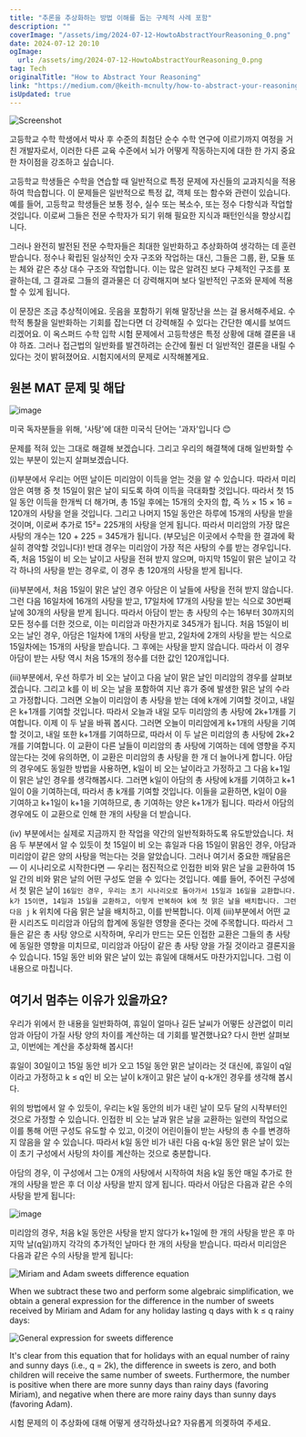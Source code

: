 ```yaml
---
title: "추론을 추상화하는 방법 이해를 돕는 구체적 사례 포함"
description: ""
coverImage: "/assets/img/2024-07-12-HowtoAbstractYourReasoning_0.png"
date: 2024-07-12 20:10
ogImage:
  url: /assets/img/2024-07-12-HowtoAbstractYourReasoning_0.png
tag: Tech
originalTitle: "How to Abstract Your Reasoning"
link: "https://medium.com/@keith-mcnulty/how-to-abstract-your-reasoning-3064f772aa4b"
isUpdated: true
---
```


![Screenshot](/assets/img/2024-07-12-HowtoAbstractYourReasoning_0.png)

고등학교 수학 학생에서 박사 후 수준의 최첨단 순수 수학 연구에 이르기까지 여정을 거친 개발자로서, 이러한 다른 교육 수준에서 뇌가 어떻게 작동하는지에 대한 한 가지 중요한 차이점을 강조하고 싶습니다.

고등학교 학생들은 수학을 연습할 때 일반적으로 특정 문제에 자신들의 교과지식을 적용하여 학습합니다. 이 문제들은 일반적으로 특정 값, 객체 또는 함수와 관련이 있습니다. 예를 들어, 고등학교 학생들은 보통 정수, 실수 또는 복소수, 또는 정수 다항식과 작업할 것입니다. 이로써 그들은 전문 수학자가 되기 위해 필요한 지식과 패턴인식을 향상시킵니다.

그러나 완전히 발전된 전문 수학자들은 최대한 일반화하고 추상화하여 생각하는 데 훈련 받습니다. 정수나 확립된 일상적인 숫자 구조와 작업하는 대신, 그들은 그룹, 환, 모듈 또는 체와 같은 추상 대수 구조와 작업합니다. 이는 많은 알려진 보다 구체적인 구조를 포괄하는데, 그 결과로 그들의 결과물은 더 강력해지며 보다 일반적인 구조와 문제에 적용할 수 있게 됩니다.

<!-- seedividend - 사각형 -->

<ins class="adsbygoogle"
     style="display:block"
     data-ad-client="ca-pub-4877378276818686"
     data-ad-slot="1898504329"
     data-ad-format="auto"
     data-full-width-responsive="true"></ins>

<script>
     (adsbygoogle = window.adsbygoogle || []).push({});
</script>

이 문장은 조금 추상적이에요. 웃음을 포함하기 위해 말장난을 쓰는 걸 용서해주세요. 수학적 통찰을 일반화하는 기회를 잡는다면 더 강력해질 수 있다는 간단한 예시를 보여드리겠어요. 이 옥스퍼드 수학 입학 시험 문제에서 고등학생은 특정 상황에 대해 결론을 내야 하죠. 그러나 접근법의 일반화를 발견하려는 순간에 훨씬 더 일반적인 결론을 내릴 수 있다는 것이 밝혀졌어요. 시험지에서의 문제로 시작해볼게요.

## 원본 MAT 문제 및 해답

![image](/assets/img/2024-07-12-HowtoAbstractYourReasoning_1.png)

미국 독자분들을 위해, '사탕'에 대한 미국식 단어는 '과자'입니다 😊

<!-- seedividend - 사각형 -->

<ins class="adsbygoogle"
     style="display:block"
     data-ad-client="ca-pub-4877378276818686"
     data-ad-slot="1898504329"
     data-ad-format="auto"
     data-full-width-responsive="true"></ins>

<script>
     (adsbygoogle = window.adsbygoogle || []).push({});
</script>

문제를 적혀 있는 그대로 해결해 보겠습니다. 그리고 우리의 해결책에 대해 일반화할 수 있는 부분이 있는지 살펴보겠습니다.

(i)부분에서 우리는 어떤 날이든 미리암이 이득을 얻는 것을 알 수 있습니다. 따라서 미리암은 여행 중 첫 15일이 맑은 날이 되도록 하여 이득을 극대화할 것입니다. 따라서 첫 15일 동안 이득을 한개씩 더 해가며, 총 15일 후에는 15개의 숫자의 합, 즉 ½ × 15 × 16 = 120개의 사탕을 얻을 것입니다. 그리고 나머지 15일 동안은 하루에 15개의 사탕을 받을 것이며, 이로써 추가로 15²= 225개의 사탕을 얻게 됩니다. 따라서 미리암의 가장 많은 사탕의 개수는 120 + 225 = 345개가 됩니다. (부모님은 이곳에서 수학을 한 결과에 확실히 경악할 것입니다)! 반대 경우는 미리암이 가장 적은 사탕의 수를 받는 경우입니다. 즉, 처음 15일이 비 오는 날이고 사탕을 전혀 받지 않으며, 마지막 15일이 맑은 날이고 각각 하나의 사탕을 받는 경우로, 이 경우 총 120개의 사탕을 받게 됩니다.

(ii)부분에서, 처음 15일이 맑은 날인 경우 아담은 이 날들에 사탕을 전혀 받지 않습니다. 그런 다음 16일차에 16개의 사탕을 받고, 17일차에 17개의 사탕을 받는 식으로 30번째 날에 30개의 사탕을 받게 됩니다. 따라서 아담이 받는 총 사탕의 수는 16부터 30까지의 모든 정수를 더한 것으로, 이는 미리암과 마찬가지로 345개가 됩니다. 처음 15일이 비 오는 날인 경우, 아담은 1일차에 1개의 사탕을 받고, 2일차에 2개의 사탕을 받는 식으로 15일차에는 15개의 사탕을 받습니다. 그 후에는 사탕을 받지 않습니다. 따라서 이 경우 아담이 받는 사탕 역시 처음 15개의 정수를 더한 값인 120개입니다.

(iii)부분에서, 우선 하루가 비 오는 날이고 다음 날이 맑은 날인 미리암의 경우를 살펴보겠습니다. 그리고 k를 이 비 오는 날을 포함하여 지난 휴가 중에 발생한 맑은 날의 수라고 가정합니다. 그러면 오늘이 미리암이 총 사탕을 받는 데에 k개에 기여할 것이고, 내일은 k+1개를 기여할 것입니다. 따라서 오늘과 내일 모두 미리암의 총 사탕에 2k+1개를 기여합니다. 이제 이 두 날을 바꿔 봅시다. 그러면 오늘이 미리암에게 k+1개의 사탕을 기여할 것이고, 내일 또한 k+1개를 기여하므로, 따라서 이 두 날은 미리암의 총 사탕에 2k+2개를 기여합니다. 이 교환이 다른 날들이 미리암의 총 사탕에 기여하는 데에 영향을 주지 않는다는 것에 유의하면, 이 교환은 미리암의 총 사탕을 한 개 더 늘어나게 합니다. 아담의 경우에도 동일한 방법을 사용하면, k일이 비 오는 날이라고 가정하고 그 다음 k+1일이 맑은 날인 경우를 생각해봅시다. 그러면 k일이 아담의 총 사탕에 k개를 기여하고 k+1일이 0을 기여하는데, 따라서 총 k개를 기여할 것입니다. 이들을 교환하면, k일이 0을 기여하고 k+1일이 k+1을 기여하므로, 총 기여하는 양은 k+1개가 됩니다. 따라서 아담의 경우에도 이 교환으로 인해 한 개의 사탕을 더 받습니다.

<!-- seedividend - 사각형 -->

<ins class="adsbygoogle"
     style="display:block"
     data-ad-client="ca-pub-4877378276818686"
     data-ad-slot="1898504329"
     data-ad-format="auto"
     data-full-width-responsive="true"></ins>

<script>
     (adsbygoogle = window.adsbygoogle || []).push({});
</script>

(iv) 부분에서는 실제로 지금까지 한 작업을 약간의 일반적화하도록 유도받았습니다. 처음 두 부분에서 알 수 있듯이 첫 15일이 비 오는 휴일과 다음 15일이 맑음인 경우, 아담과 미리암이 같은 양의 사탕을 먹는다는 것을 알았습니다. 그러나 여기서 중요한 깨달음은 — 이 시나리오로 시작한다면 — 우리는 점진적으로 인접한 비와 맑은 날을 교환하여 15일 간의 비와 맑은 날의 어떤 구성도 얻을 수 있다는 것입니다. 예를 들어, 주어진 구성에서 첫 맑은 날이 `16일인 경우, 우리는 초기 시나리오로 돌아가서 15일과 16일을 교환합니다. k가 15이면, 14일과 15일을 교환하고, 이렇게 반복하여 k에 첫 맑은 날을 배치합니다. 그런 다음 j` k 위치에 다음 맑은 날을 배치하고, 이를 반복합니다. 이제 (iii)부분에서 어떤 교환 시리즈도 미리암과 아담의 합계에 동일한 영향을 준다는 것에 주목합니다. 따라서 그들은 같은 총 사탕 양으로 시작하며, 우리가 만드는 모든 인접한 교환은 그들의 총 사탕에 동일한 영향을 미치므로, 미리암과 아담이 같은 총 사탕 양을 가질 것이라고 결론지을 수 있습니다. 15일 동안 비와 맑은 날이 있는 휴일에 대해서도 마찬가지입니다. 그럼 이 내용으로 마칩니다.

## 여기서 멈추는 이유가 있을까요?

우리가 위에서 한 내용을 일반화하여, 휴일이 얼마나 길든 날씨가 어떻든 상관없이 미리암과 아담이 가질 사탕 양의 차이를 계산하는 데 기회를 발견했나요? 다시 한번 살펴보고, 이번에는 계산을 추상화해 봅시다!

휴일이 30일이고 15일 동안 비가 오고 15일 동안 맑은 날이라는 것 대신에, 휴일이 q일이라고 가정하고 k ≤ q인 비 오는 날이 k개이고 맑은 날이 q-k개인 경우를 생각해 봅시다.

<!-- seedividend - 사각형 -->

<ins class="adsbygoogle"
     style="display:block"
     data-ad-client="ca-pub-4877378276818686"
     data-ad-slot="1898504329"
     data-ad-format="auto"
     data-full-width-responsive="true"></ins>

<script>
     (adsbygoogle = window.adsbygoogle || []).push({});
</script>

위의 방법에서 알 수 있듯이, 우리는 k일 동안의 비가 내린 날이 모두 달의 시작부터인 것으로 가정할 수 있습니다. 인접한 비 오는 날과 맑은 날을 교환하는 일련의 작업으로 이를 통해 어떤 구성도 유도할 수 있고, 이것이 어린이들이 받는 사탕의 총 수를 변경하지 않음을 알 수 있습니다. 따라서 k일 동안 비가 내린 다음 q-k일 동안 맑은 날이 있는 이 초기 구성에서 사탕의 차이를 계산하는 것으로 충분합니다.

아담의 경우, 이 구성에서 그는 0개의 사탕에서 시작하여 처음 k일 동안 매일 추가로 한 개의 사탕을 받은 후 더 이상 사탕을 받지 않게 됩니다. 따라서 아담은 다음과 같은 수의 사탕을 받게 됩니다:

![image](/assets/img/2024-07-12-HowtoAbstractYourReasoning_2.png)

미리암의 경우, 처음 k일 동안은 사탕을 받지 않다가 k+1일에 한 개의 사탕을 받은 후 마지막 날(q일)까지 각각의 추가적인 날마다 한 개의 사탕을 받습니다. 따라서 미리암은 다음과 같은 수의 사탕을 받게 됩니다:

<!-- seedividend - 사각형 -->

<ins class="adsbygoogle"
     style="display:block"
     data-ad-client="ca-pub-4877378276818686"
     data-ad-slot="1898504329"
     data-ad-format="auto"
     data-full-width-responsive="true"></ins>

<script>
     (adsbygoogle = window.adsbygoogle || []).push({});
</script>

![Miriam and Adam sweets difference equation](/assets/img/2024-07-12-HowtoAbstractYourReasoning_3.png)

When we subtract these two and perform some algebraic simplification, we obtain a general expression for the difference in the number of sweets received by Miriam and Adam for any holiday lasting q days with k ≤ q rainy days:

![General expression for sweets difference](/assets/img/2024-07-12-HowtoAbstractYourReasoning_4.png)

It's clear from this equation that for holidays with an equal number of rainy and sunny days (i.e., q = 2k), the difference in sweets is zero, and both children will receive the same number of sweets. Furthermore, the number is positive when there are more sunny days than rainy days (favoring Miriam), and negative when there are more rainy days than sunny days (favoring Adam).

<!-- seedividend - 사각형 -->

<ins class="adsbygoogle"
     style="display:block"
     data-ad-client="ca-pub-4877378276818686"
     data-ad-slot="1898504329"
     data-ad-format="auto"
     data-full-width-responsive="true"></ins>

<script>
     (adsbygoogle = window.adsbygoogle || []).push({});
</script>

시험 문제의 이 추상화에 대해 어떻게 생각하셨나요? 자유롭게 의겢하여 주세요.
